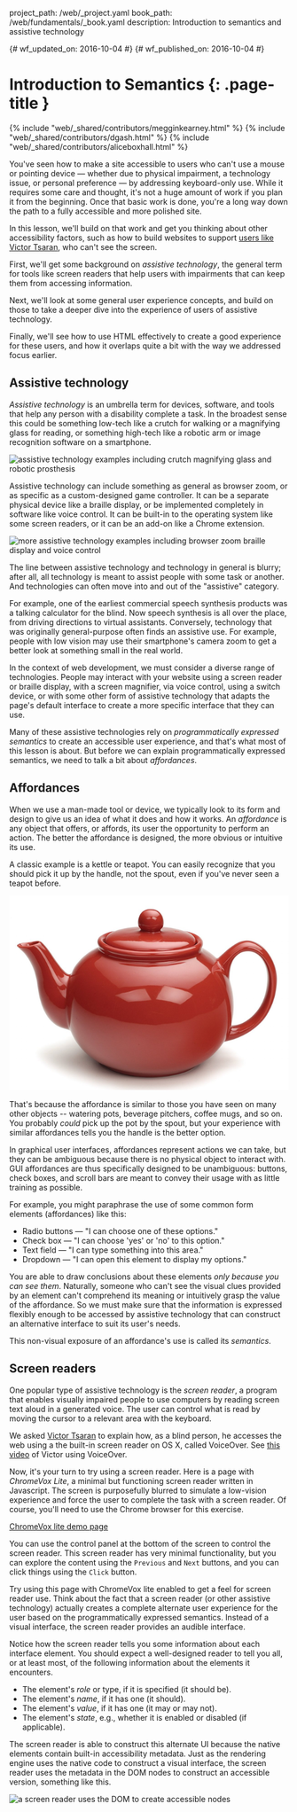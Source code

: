 project_path: /web/_project.yaml
book_path: /web/fundamentals/_book.yaml
description: Introduction to semantics and assistive technology


{# wf_updated_on: 2016-10-04 #}
{# wf_published_on: 2016-10-04 #}

# Introduction to Semantics {: .page-title }

{% include "web/_shared/contributors/megginkearney.html" %}
{% include "web/_shared/contributors/dgash.html" %}
{% include "web/_shared/contributors/aliceboxhall.html" %}



You've seen how to make a site accessible to users who can't use a mouse or
pointing device &mdash; whether due to physical impairment, a technology issue,
or personal preference &mdash; by addressing keyboard-only use. While it
requires some care and thought, it's not a huge amount of work if you plan it
from the beginning. Once that basic work is done, you're a long way down the
path to a fully accessible and more polished site.

In this lesson, we'll build on that work and get you thinking about other
accessibility factors, such as how to build websites to support [users like
Victor Tsaran](/web/fundamentals/accessibility/#understanding-users-diversity),
who can't see the screen.

First, we'll get some background on *assistive technology*, the general term for
tools like screen readers that help  users with impairments that can keep them
from accessing information.

Next, we'll look at some general user experience concepts, and build on those to
take a deeper dive into the experience of users of assistive technology.

Finally, we'll see how to use HTML effectively to create a good experience for
these users, and how it overlaps quite a bit with the way we addressed focus
earlier.

## Assistive technology

*Assistive technology* is an umbrella term for devices, software, and tools that
help any person with a disability complete a task. In the broadest sense this
could be something low-tech like a crutch for walking or a magnifying glass for
reading, or something high-tech like a robotic arm or image recognition software
on a smartphone.

![assistive technology examples including crutch magnifying glass and robotic
prosthesis](imgs/assistive-tech1.png)

Assistive technology can include something as general as browser zoom, or as
specific as a custom-designed game controller. It can be a separate physical
device like a braille display, or be implemented completely in software like
voice control. It can be built-in to the operating system like some screen
readers, or it can be an add-on like a Chrome extension.

![more assistive technology examples including browser zoom braille display and
voice control](imgs/assistive-tech2.png)

The line between assistive technology and technology in general is blurry; after
all, all technology is meant to assist people with some task or another. And
technologies can often move into and out of the "assistive" category.

For example, one of the earliest commercial speech synthesis products was a
talking calculator for the blind. Now speech synthesis is all over the place,
from driving directions to virtual assistants. Conversely, technology that was
originally general-purpose often finds an assistive use. For example, people
with low vision may use their smartphone's camera zoom to get a better look at
something small in the real world.

In the context of web development, we must consider a diverse range of
technologies. People may interact with your website using a screen reader or
braille display, with a screen magnifier, via voice control, using a switch
device, or with some other form of assistive technology that adapts the page's
default interface to create a more specific interface that they can use.

Many of these assistive technologies rely on *programmatically expressed
semantics* to create an accessible user experience, and that's what most of this
lesson is about. But before we can explain programmatically expressed semantics,
we need to talk a bit about *affordances*.

## Affordances

When we use a man-made tool or device, we typically look to its form and design
to give us an idea of what it does and how it works. An *affordance* is any
object that offers, or affords, its user the opportunity to perform an action.
The better the affordance is designed, the more obvious or intuitive its use.

A classic example is a kettle or teapot. You can easily recognize that you
should pick it up by the handle, not the spout, even if you've never seen a
teapot before.

![a teapot with handle and spout](imgs/teapot.png)

That's because the affordance is similar to those you have seen on many other
objects -- watering pots, beverage pitchers, coffee mugs, and so on. You
probably *could* pick up the pot by the spout, but your experience with similar
affordances tells you the handle is the better option.

In graphical user interfaces, affordances represent actions we can take, but
they can be ambiguous because there is no physical object to interact with. GUI
affordances are thus specifically designed to be unambiguous: buttons, check
boxes, and scroll bars are meant to convey their usage with as little training
as possible.

For example, you might paraphrase the use of some common form elements
(affordances) like this:

 - Radio buttons &mdash; "I can choose one of these options."
 - Check box &mdash; "I can choose 'yes' or 'no' to this option."
 - Text field &mdash; "I can type something into this area."
 - Dropdown &mdash; "I can open this element to display my options."

You are able to draw conclusions about these elements *only because you can see
them*. Naturally, someone who can't see the visual clues provided by an element
can't comprehend its meaning or intuitively grasp the value of the affordance.
So we must make sure that the information is expressed flexibly enough to be
accessed by assistive technology that can construct an alternative interface to
suit its user's needs.

This non-visual exposure of an affordance's use is called its *semantics*.

## Screen readers

One popular type of assistive technology is the *screen reader*, a program that
enables visually impaired people to use computers by reading screen text aloud
in a generated voice. The user can control what is read by moving the cursor to
a relevant area with the keyboard.

We asked [Victor
Tsaran](/web/fundamentals/accessibility/#understanding-users-diversity)
to explain how, as a blind person, he accesses the web using a the built-in
screen reader on OS X, called VoiceOver. See [this
video](https://www.youtube.com/watch?v=QW_dUs9D1oQ) of Victor using VoiceOver.

Now, it's your turn to try using a screen reader. Here is a page with *ChromeVox
Lite*, a minimal but functioning screen reader written in Javascript. The screen
is purposefully blurred to simulate a low-vision experience and force the user
to complete the task with a screen reader. Of course, you'll need to use the
Chrome browser for this exercise.

[ChromeVox lite demo page](http://udacity.github.io/ud891/lesson3-semantics-built-in/02-chromevox-lite/)

You can use the control panel at the bottom of the screen to control the screen
reader. This screen reader has very minimal functionality, but you can explore
the content using the `Previous` and `Next` buttons, and you can click things
using the `Click` button.

Try using this page with ChromeVox lite enabled to get a feel for screen reader
use. Think about the fact that a screen reader (or other assistive technology)
actually creates a complete alternate user experience for the user based on the
programmatically expressed semantics. Instead of a visual interface, the screen
reader provides an audible interface.

Notice how the screen reader tells you some information about each interface
element. You should expect a well-designed reader to tell you all, or at least
most, of the following information about the elements it encounters.

 - The element's *role* or type, if it is specified (it should be).
 - The element's *name*, if it has one (it should).
 - The element's *value*, if it has one (it may or may not).
 - The element's *state*, e.g., whether it is enabled or disabled (if
   applicable).

The screen reader is able to construct this alternate UI because the native
elements contain built-in accessibility metadata. Just as the rendering engine
uses the native code to construct a visual interface, the screen reader uses the
metadata in the DOM nodes to construct an accessible version, something like
this.

![a screen reader uses the DOM to create accessible
nodes](imgs/nativecodetoacc.png)
